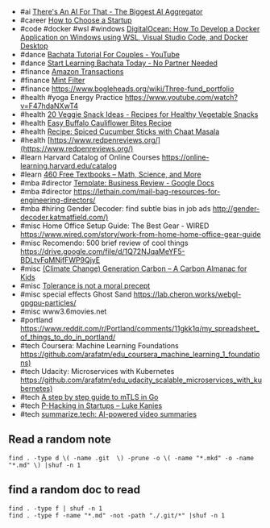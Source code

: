 - #ai [There's An AI For That - The Biggest AI Aggregator](https://theresanaiforthat.com/)
- #career [How to Choose a Startup](https://www.danhock.co/p/how-to-choose-a-startup)
- #code #docker #wsl #windows [DigitalOcean: How To Develop a Docker Application on Windows using WSL, Visual Studio Code, and Docker Desktop](https://www.digitalocean.com/community/tutorials/how-to-develop-a-docker-application-on-windows-using-wsl-visual-studio-code-and-docker-desktop)
- #dance [Bachata Tutorial For Couples - YouTube](https://www.youtube.com/watch?v=2PyZywgrQOQ)
- #dance [Start Learning Bachata Today - No Partner Needed](https://www.bachatadanceacademyonline.com/solo-bachata-class-page?cid=c60961d4-4e3f-4cf4-865b-4deebb5baee7)
- #finance [Amazon Transactions](https://www.amazon.com/cpe/yourpayments/transactions)
- #finance [Mint Filter](https://mint.intuit.com/transaction.event#location:{"startDate":"02/01/2021","endDate":"01/01/2022","query":"category=:Melissa"})
- #finance https://www.bogleheads.org/wiki/Three-fund_portfolio
- #health #yoga Energy Practice <https://www.youtube.com/watch?v=F47hdaNXwT4>
- #health [20 Veggie Snack Ideas - Recipes for Healthy Vegetable Snacks](https://www.thekitchn.com/healthy-vegetable-snacks-233565)
- #health [Easy Buffalo Cauliflower Bites Recipe](https://www.thekitchn.com/easy-3-ingredient-buffalo-cauliflower-bites-261643)
- #health [Recipe: Spiced Cucumber Sticks with Chaat Masala](https://www.thekitchn.com/recipe-spiced-cucumber-with-chaat-masala-recipes-from-the-kitchn-201289)
- #health [https://www.redpenreviews.org/](https://www.redpenreviews.org/)
- #learn Harvard Catalog of Online Courses <https://online-learning.harvard.edu/catalog>
- #learn [460 Free Textbooks – Math, Science, and More](https://www.freecodecamp.org/news/free-textbooks-math-science-and-more-online-pdf-for-college-and-high-school/)
- #mba #director [Template: Business Review - Google Docs](https://docs.google.com/document/d/12kqcGYQzkHpY884viKGsh3zeBioYYlMeFJQYx-vFibE/edit#)
- #mba #director https://lethain.com/mail-bag-resources-for-engineering-directors/
- #mba #hiring Gender Decoder: find subtle bias in job ads <http://gender-decoder.katmatfield.com/)>
- #misc Home Office Setup Guide: The Best Gear - WIRED <https://www.wired.com/story/work-from-home-home-office-gear-guide>
- #misc Recomendo: 500 brief review of cool things <https://drive.google.com/file/d/1Q72NJqaMeYF5-BDLtvFqMNjfFWP9QjyE>
- #misc [(Climate Change) Generation Carbon – A Carbon Almanac for Kids](https://thecarbonalmanac.org/kids/)
- #misc [Tolerance is not a moral precept](https://extranewsfeed.com/tolerance-is-not-a-moral-precept-1af7007d6376)
- #misc special effects Ghost Sand <https://lab.cheron.works/webgl-gpgpu-particles/>
- #misc www3.6movies.net
- #portland https://www.reddit.com/r/Portland/comments/11gkk1q/my_spreadsheet_of_things_to_do_in_portland/
- #tech Coursera: Machine Learning Foundations <https://github.com/arafatm/edu_coursera_machine_learning_1_foundations)>
- #tech Udacity: Microservices with Kubernetes <https://github.com/arafatm/edu_udacity_scalable_microservices_with_kubernetes)>
- #tech [A step by step guide to mTLS in Go](https://venilnoronha.io/a-step-by-step-guide-to-mtls-in-go)
- #tech [P-Hacking in Startups – Luke Kanies](https://lukekanies.com/p-hacking-in-startups/)
- #tech [summarize.tech: AI-powered video summaries](https://www.summarize.tech/)

## Read a random note

```
find . -type d \( -name .git  \) -prune -o \( -name "*.mkd" -o -name "*.md" \) |shuf -n 1
```

## find a random doc to read

```
find . -type f | shuf -n 1
find . -type f -name "*.md" -not -path "./.git/*" |shuf -n 1
```
